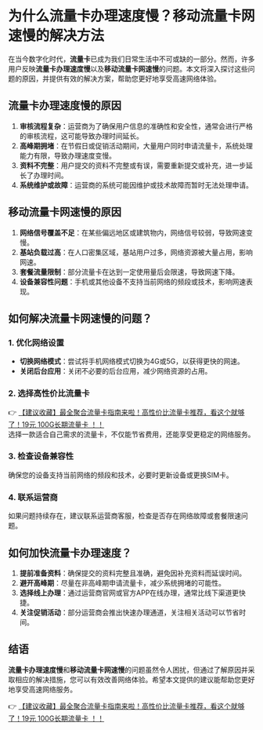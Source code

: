# 为什么流量卡办理速度慢？移动流量卡网速慢的解决方法

在当今数字化时代，**流量卡**已成为我们日常生活中不可或缺的一部分。然而，许多用户反映**流量卡办理速度慢**以及**移动流量卡网速慢**的问题。本文将深入探讨这些问题的原因，并提供有效的解决方案，帮助您更好地享受高速网络体验。

## 流量卡办理速度慢的原因

1. **审核流程复杂**：运营商为了确保用户信息的准确性和安全性，通常会进行严格的审核流程，这可能导致办理时间延长。  
2. **高峰期拥堵**：在节假日或促销活动期间，大量用户同时申请流量卡，系统处理能力有限，导致办理速度变慢。  
3. **资料不完整**：用户提交的资料不完整或有误，需要重新提交或补充，进一步延长了办理时间。  
4. **系统维护或故障**：运营商的系统可能因维护或技术故障而暂时无法处理申请。

## 移动流量卡网速慢的原因

1. **网络信号覆盖不足**：在某些偏远地区或建筑物内，网络信号较弱，导致网速变慢。  
2. **基站负载过高**：在人口密集区域，基站用户过多，网络资源被大量占用，影响网速。  
3. **套餐流量限制**：部分流量卡在达到一定使用量后会限速，导致网速下降。  
4. **设备兼容性问题**：手机或其他设备不支持当前网络的频段或技术，影响网速表现。

## 如何解决流量卡网速慢的问题？

### 1. 优化网络设置
- **切换网络模式**：尝试将手机网络模式切换为4G或5G，以获得更快的网速。  
- **关闭后台应用**：关闭不必要的后台应用，减少网络资源的占用。  

### 2. 选择高性价比流量卡
👉 [【建议收藏】最全聚合流量卡指南来啦！高性价比流量卡推荐，看这个就够了！19元 100G长期流量卡 ！！](https://bit.ly/Liuliangka)  
选择一款适合自己需求的流量卡，不仅能节省费用，还能享受更稳定的网络服务。

### 3. 检查设备兼容性
确保您的设备支持当前网络的频段和技术，必要时更新设备或更换SIM卡。

### 4. 联系运营商
如果问题持续存在，建议联系运营商客服，检查是否存在网络故障或套餐限速问题。

## 如何加快流量卡办理速度？

1. **提前准备资料**：确保提交的资料完整且准确，避免因补充资料而延误时间。  
2. **避开高峰期**：尽量在非高峰期申请流量卡，减少系统拥堵的可能性。  
3. **选择线上办理**：通过运营商官网或官方APP在线办理，通常比线下渠道更快捷。  
4. **关注促销活动**：部分运营商会推出快速办理通道，关注相关活动可以节省时间。

## 结语

**流量卡办理速度慢**和**移动流量卡网速慢**的问题虽然令人困扰，但通过了解原因并采取相应的解决措施，您可以有效改善网络体验。希望本文提供的建议能帮助您更好地享受高速网络服务。

👉 [【建议收藏】最全聚合流量卡指南来啦！高性价比流量卡推荐，看这个就够了！19元 100G长期流量卡 ！！](https://bit.ly/Liuliangka)